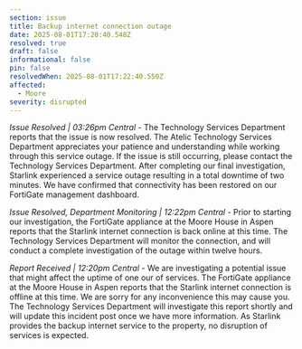 ```yaml
---
section: issue
title: Backup internet connection outage
date: 2025-08-01T17:20:40.548Z
resolved: true
draft: false
informational: false
pin: false
resolvedWhen: 2025-08-01T17:22:40.550Z
affected:
  - Moore
severity: disrupted
---
```

*Issue Resolved | 03:26pm Central* - The Technology Services Department reports that the issue is now resolved. The Atelic Technology Services Department appreciates your patience and understanding while working through this service outage. If the issue is still occurring, please contact the Technology Services Department. After completing our final investigation, Starlink experienced a service outage resulting in a total downtime of two minutes. We have confirmed that connectivity has been restored on our FortiGate management dashboard.

*Issue Resolved, Department Monitoring | 12:22pm Central* - Prior to starting our investigation, the FortiGate appliance at the Moore House in Aspen reports that the Starlink internet connection is back online at this time. The Technology Services Department will monitor the connection, and will conduct a complete investigation of the outage within twelve hours.

*Report Received | 12:20pm Central* - We are investigating a potential issue that might affect the uptime of one our of services. The FortiGate appliance at the Moore House in Aspen reports that the Starlink internet connection is offline at this time. We are sorry for any inconvenience this may cause you. The Technology Services Department will investigate this report shortly and will update this incident post once we have more information. As Starlink provides the backup internet service to the property, no disruption of services is expected.